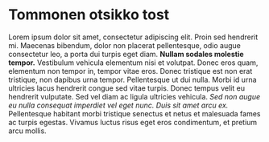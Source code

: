 # Tommonen otsikko tost

Lorem ipsum dolor sit amet, consectetur adipiscing elit. Proin sed hendrerit mi. Maecenas bibendum, dolor non placerat pellentesque, odio augue consectetur leo, a porta dui turpis eget diam. **Nullam sodales molestie tempor.** Vestibulum vehicula elementum nisi et volutpat. Donec eros quam, elementum non tempor in, tempor vitae eros. Donec tristique est non erat tristique, non dapibus urna tempor. Pellentesque ut dui nulla. Morbi id urna ultricies lacus hendrerit congue sed vitae turpis. Donec tempus velit eu hendrerit vulputate. Sed vel diam ac ligula ultricies vehicula. *Sed non augue eu nulla consequat imperdiet vel eget nunc. Duis sit amet arcu ex.* Pellentesque habitant morbi tristique senectus et netus et malesuada fames ac turpis egestas. Vivamus luctus risus eget eros condimentum, et pretium arcu mollis. 